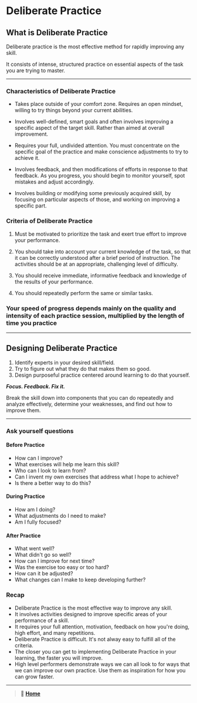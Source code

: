 # Deliberate Practice

## What is Deliberate Practice

Deliberate practice is the most effective method for rapidly improving any skill. 

It consists of intense, structured practice on essential aspects of the task you are trying to master.

_____

### Characteristics of Deliberate Practice

* Takes place outside of your comfort zone. Requires an open mindset, willing to try things beyond your current abilities.

* Involves well-defined, smart goals and often involves improving a specific aspect of the target skill. Rather than aimed at overall improvement.

* Requires your full, undivided attention. You must concentrate on the specific goal of the practice and make conscience adjustments to try to achieve it.

* Involves feedback, and then modifications of efforts in response to that feedback. As you progress, you should begin to monitor yourself, spot mistakes and adjust accordingly.

* Involves building or modifying some previously acquired skill, by focusing on particular aspects of those, and working on improving a specific part.

### Criteria of Deliberate Practice

1. Must be motivated to prioritize the task and exert true effort to improve your performance.

2. You should take into account your current knowledge of the task, so that it can be correctly understood after a brief period of instruction. The activities should be at an appropriate, challenging level of difficulty.

3. You should receive immediate, informative feedback and knowledge of the results of your performance.

4. You should repeatedly perform the same or similar tasks.

### Your speed of progress depends mainly on the quality and intensity of each practice session, multiplied by the length of time you practice

_____

## Designing Deliberate Practice

1. Identify experts in your desired skill/field.
2. Try to figure out what they do that makes them so good.
3. Design purposeful practice centered around learning to do that yourself.

***Focus. Feedback. Fix it.***

Break the skill down into components that you can do repeatedly and analyze effectively, determine your weaknesses, and find out how to improve them.

_____

### Ask yourself questions

#### Before Practice

* How can I improve?
* What exercises will help me learn this skill?
* Who can I look to learn from?
* Can I invent my own exercises that address what I hope to achieve?
* Is there a better way to do this?

#### During Practice

* How am I doing?
* What adjustments do I need to make?
* Am I fully focused?

#### After Practice

* What went well?
* What didn't go so well?
* How can I improve for next time?
* Was the exercise too easy or too hard?
* How can it be adjusted?
* What changes can I make to keep developing further?

### Recap

* Deliberate Practice is the most effective way to improve any skill.
* It involves activities designed to improve specific areas of your performance of a skill.
* It requires your full attention, motivation, feedback on how you're doing, high effort, and many repetitions.
* Deliberate Practice is difficult. It's not alway easy to fulfill all of the criteria.
* The closer you can get to implementing Deliberate Practice in your learning, the faster you will improve.
* High level performers demonstrate ways we can all look to for ways that we can improve our own practice. Use them as inspiration for how you can grow faster.

_____

> 🏡 [**Home**](https://mistidinzy.github.io/ReadingNotes/)
